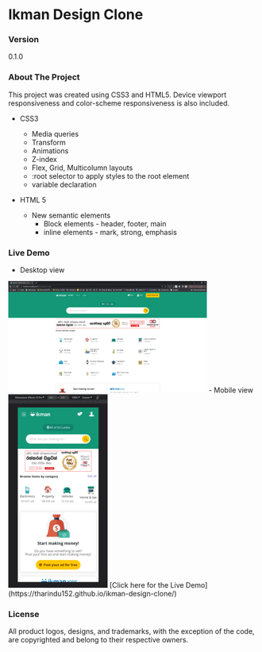 # Ikman Design Clone

### Version
0.1.0

### About The Project
This project was created using CSS3 and HTML5. Device viewport responsiveness and color-scheme responsiveness is also included.
- CSS3
  - Media queries
  - Transform
  - Animations
  - Z-index
  - Flex, Grid, Multicolumn layouts
  - :root selector to apply styles to the root element
  - variable declaration

- HTML 5
  - New semantic elements
     - Block elements - header, footer, main
     - inline elements - mark, strong, emphasis

### Live Demo
- Desktop view
<img width="400" src="https://github.com/tharindu152/ikman-design-clone/blob/main/img/descktop.png">
- Mobile view
<img width="200" src="https://github.com/tharindu152/ikman-design-clone/blob/main/img/mobile.png">
[Click here for the Live Demo](https://tharindu152.github.io/ikman-design-clone/)

### License
All product logos, designs, and trademarks, with the exception of the code, are copyrighted and belong to their respective owners. 
